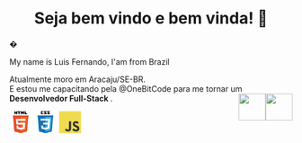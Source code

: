 <h1 align="center"> Seja bem vindo e bem vinda! 👋 </h1> �
<p>
My name is Luis Fernando, I'am from Brazil
</p>
<p align="left" >
Atualmente moro em Aracaju/SE-BR.<br />
E estou me capacitando pela @OneBitCode para me tornar um <b>Desenvolvedor Full-Stack </b>.

<a href="https://www.linkedin.com/in/luis-fernando-835154203/" target="_blank">
  <img align="right" src="https://i.ibb.co/Kx2GSrT/linkedin.png" width="48px" height="48px">
</a>
<a href="https://www.instagram.com/lu_moura.dev/" target="_blank">
  <img align="right" src="https://cdn.icon-icons.com/icons2/1211/PNG/512/1491579602-yumminkysocialmedia36_83067.png" width="48px" height="48px">
</a><br>
<p/>



<p>
<img src="https://raw.githubusercontent.com/devicons/devicon/master/icons/html5/html5-original-wordmark.svg" alt="html5" width="40" height="40"/> 
<img src="https://raw.githubusercontent.com/devicons/devicon/master/icons/css3/css3-original-wordmark.svg" alt="css3" width="40" height="40"/> 
<img src="https://raw.githubusercontent.com/devicons/devicon/master/icons/javascript/javascript-original.svg" alt="javascript" width="40" height="40"/>  
 </p>
